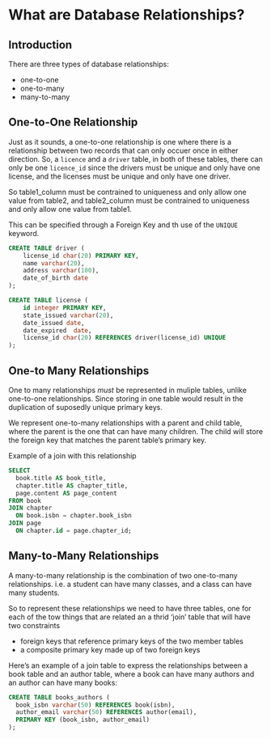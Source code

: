 # What are Database Relationships?

## Introduction

There are three types of database relationships:

- one-to-one
- one-to-many
- many-to-many

## One-to-One Relationship

Just as it sounds, a one-to-one relationship is one where there is a relationship between two records that can only occuer once in either direction. So, a `licence` and a `driver` table, in both of these tables, there can only be one `licence_id` since the drivers must be unique and only have one license, and the licenses must be unique and only have one driver.

So table1_column must be contrained to uniqueness and only allow one value from table2, and table2_column must be contrained to uniqueness and only allow one value from table1.

This can be specified through a Foreign Key and th use of the `UNIQUE` keyword.

```sql
CREATE TABLE driver (
    license_id char(20) PRIMARY KEY,
    name varchar(20),
    address varchar(100),
    date_of_birth date
);      

CREATE TABLE license (
    id integer PRIMARY KEY,
    state_issued varchar(20),
    date_issued date,
    date_expired  date,
    license_id char(20) REFERENCES driver(license_id) UNIQUE
);
```

## One-to Many Relationships

One to many relationships  *must*  be represented in muliple tables, unlike one-to-one relationships. Since storing in one table would result in the duplication of suposedly unique primary keys.

We represent one-to-many relationships with a parent and child table, where the parent is the one that can have many children. The child will store the foreign key that matches the parent table’s primary key.

Example of a join with this relationship

```sql
SELECT 
  book.title AS book_title,
  chapter.title AS chapter_title,
  page.content AS page_content
FROM book
JOIN chapter
  ON book.isbn = chapter.book_isbn
JOIN page
  ON chapter.id = page.chapter_id;
```

## Many-to-Many Relationships

A many-to-many relationship is the combination of two one-to-many relationships. i.e. a student can have many classes, and a class can have many students.

So to represent these relationships we need to have three tables, one for each of the tow things that are related an a thrid ‘join’ table that will have two constraints

- foreign keys that reference primary keys of the two member tables
- a composite primary key made up of two foreign keys

Here’s an example of a join table to express the relationships between a book table and an author table, where a book can have many authors and an author can have many books:

```sql
CREATE TABLE books_authors (
  book_isbn varchar(50) REFERENCES book(isbn),
  author_email varchar(50) REFERENCES author(email),
  PRIMARY KEY (book_isbn, author_email)
);
```


